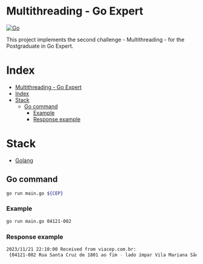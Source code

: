 # Multithreading - Go Expert
[![Go](https://img.shields.io/badge/go-1.21.0-informational?logo=go)](https://go.dev)

This project implements the second challenge - Multithreading - for the Postgraduate in Go Expert.

# Index
- [Multithreading - Go Expert](#multithreading---go-expert)
- [Index](#index)
- [Stack](#stack)
  - [Go command](#go-command)
    - [Example](#example)
    - [Response example](#response-example)

# Stack
- [Golang](https://go.dev/)

## Go command
```sh
go run main.go ${CEP}
```

### Example
```sh
go run main.go 04121-002
```

### Response example
```sh
2023/11/21 22:10:00 Received from viacep.com.br: 
 {04121-002 Rua Santa Cruz de 1801 ao fim - lado ímpar Vila Mariana São Paulo SP 3550308 1004 11 7107}

```